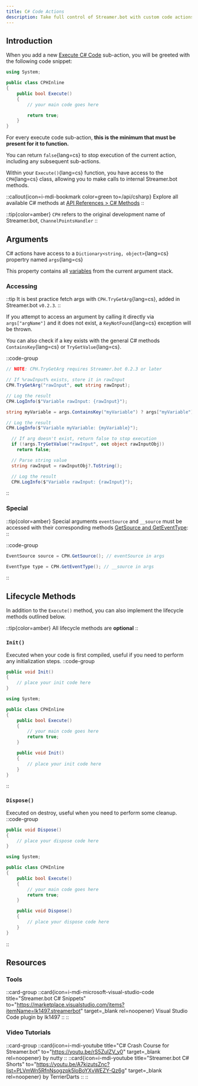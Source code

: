 ```yaml
---
title: C# Code Actions
description: Take full control of Streamer.bot with custom code actions.
---
```


## Introduction
When you add a new [Execute C# Code](/api/sub-actions/core/csharp/execute-csharp-code) sub-action, you will be greeted with the following code snippet:

```cs [Execute C# Code Action]
using System;

public class CPHInline
{
    public bool Execute()
    {
        // your main code goes here

        return true;
    }
}
```

For every execute code sub-action, **this is the minimum that must be present for it to function.**

You can return `false`{lang=cs} to stop execution of the current action, including any subsequent sub-actions.

Within your `Execute()`{lang=cs} function, you have access to the `CPH`{lang=cs} class, allowing you to make calls to internal Streamer.bot methods.

::callout{icon=i-mdi-bookmark color=green to=/api/csharp}
Explore all available C# methods at [API References > C# Methods](/api/csharp)
::

::tip{color=amber}
`CPH` refers to the original development name of Streamer.bot, `ChannelPointsHandler`
::


## Arguments
C# actions have access to a `Dictionary<string, object>`{lang=cs} propertry named `args`{lang=cs}

This property contains all [variables](/guide/variables) from the current argument stack.

### Accessing
::tip
It is best practice fetch args with `CPH.TryGetArg`{lang=cs}, added in Streamer.bot `v0.2.3`.
::

If you attempt to access an argument by calling it directly via `args["argName"]` and it does not exist, a `KeyNotFound`{lang=cs} exception will be thrown.

You can also check if a key exists with the general C# methods `ContainsKey`{lang=cs} or `TryGetValue`{lang=cs}.

::code-group
  ```cs [TryGetArg]
  // NOTE: CPH.TryGetArg requires Streamer.bot 0.2.3 or later

  // If %rawInput% exists, store it in rawInput
  CPH.TryGetArg("rawInput", out string rawInput);

  // Log the result
  CPH.LogInfo($"Variable rawInput: {rawInput}");
  ```

  ```cs [ContainsKey]
  string myVariable = args.ContainsKey("myVariable") ? args["myVariable"] : null;

  // Log the result
  CPH.LogInfo($"Variable myVariable: {myVariable}");
  ```

  ```cs [TryGetValue]
    // If arg doesn't exist, return false to stop execution
    if (!args.TryGetValue("rawInput", out object rawInputObj))
      return false;

    // Parse string value
    string rawInput = rawInputObj?.ToString();

    // Log the result
    CPH.LogInfo($"Variable rawInput: {rawInput}");
  ```
::

### Special
::tip{color=amber}
Special arguments `eventSource` and `__source` must be accessed with their corresponding methods [GetSource and GetEventType](/api/csharp/core/events):
::

::code-group
  ```cs [CPH GetSource]
  EventSource source = CPH.GetSource(); // eventSource in args
  ```
  ```cs [CPH GetEventType]
  EventType type = CPH.GetEventType(); // __source in args
  ```
::


## Lifecycle Methods
In addition to the `Execute()` method, you can also implement the lifecycle methods outlined below.

::tip{color=amber}
All lifecycle methods are **optional**
::

### `Init()`
Executed when your code is first compiled, useful if you need to perform any initialization steps.
::code-group
  ```cs [Method]
  public void Init()
  {
      // place your init code here
  }
  ```
  ```cs [Example]
  using System;

  public class CPHInline
  {
      public bool Execute()
      {
          // your main code goes here
          return true;
      }

      public void Init()
      {
          // place your init code here
      }
  }
  ```
::

### `Dispose()`
Executed on destroy, useful when you need to perform some cleanup.
::code-group
  ```cs [Method]
  public void Dispose()
  {
      // place your dispose code here
  }
  ```
  ```cs [Example]
  using System;

  public class CPHInline
  {
      public bool Execute()
      {
          // your main code goes here
          return true;
      }

      public void Dispose()
      {
          // place your dispose code here
      }
  }
  ```
::

## Resources
### Tools
::card-group
  ::card{icon=i-mdi-microsoft-visual-studio-code title="Streamer.bot C# Snippets" to="https://marketplace.visualstudio.com/items?itemName=Ik1497.streamerbot" target=_blank rel=noopener}
  Visual Studio Code plugin by Ik1497
  ::
::

### Video Tutorials
::card-group
  ::card{icon=i-mdi-youtube title="C# Crash Course for Streamer.bot" to="https://youtu.be/rS5ZuIZV_y0" target=_blank rel=noopener}
  by nutty
  ::
  ::card{icon=i-mdi-youtube title="Streamer.bot C# Shorts" to="https://youtu.be/A7kizutsZnc?list=PLVmWn5RfnNsogzpk5loBoYXvWEZY-Qz6g" target=_blank rel=noopener}
  by TerrierDarts
  ::
::
